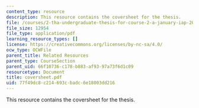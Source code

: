 ```yaml
---
content_type: resource
description: This resource contains the coversheet for the thesis.
file: /courses/2-tha-undergraduate-thesis-for-course-2-a-january-iap-2007/77f49dc8c214693cbadc6e18003dd216_coversheet.pdf
file_size: 12954
file_type: application/pdf
learning_resource_types: []
license: https://creativecommons.org/licenses/by-nc-sa/4.0/
ocw_type: OCWFile
parent_title: Related Resources
parent_type: CourseSection
parent_uid: 66f10736-c178-b883-af93-97a73f6d1c09
resourcetype: Document
title: coversheet.pdf
uid: 77f49dc8-c214-693c-badc-6e18003dd216
---
```

This resource contains the coversheet for the thesis.